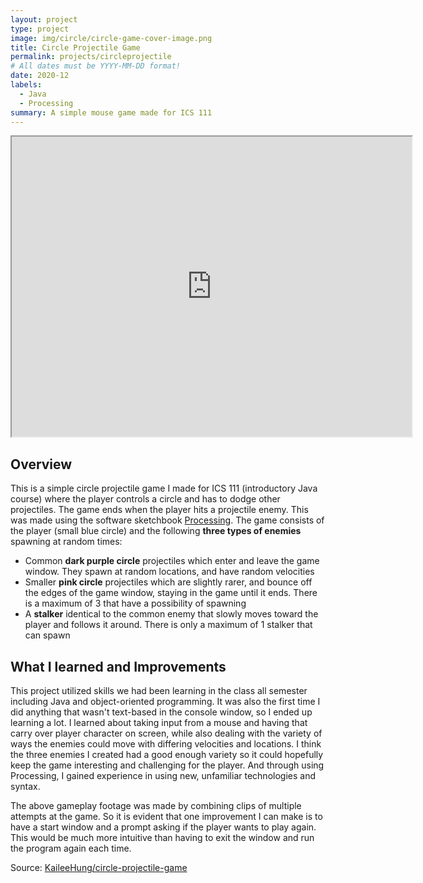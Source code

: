 ```yaml
---
layout: project
type: project
image: img/circle/circle-game-cover-image.png
title: Circle Projectile Game
permalink: projects/circleprojectile
# All dates must be YYYY-MM-DD format!
date: 2020-12
labels:
  - Java
  - Processing
summary: A simple mouse game made for ICS 111
---
```


<div>
    <iframe
        width="640"
        height="480"
        src="https://www.youtube.com/embed/6IGUEUj7Cbw"
        frameborder="1"
        allow="autoplay; encrypted-media"
        allowfullscreen
    >
    </iframe>
</div>

## Overview
This is a simple circle projectile game I made for ICS 111 (introductory Java course) where the player controls a circle and has to dodge other projectiles. The game ends when the player hits a projectile enemy. This was made using the software sketchbook [Processing](https://processing.org/). The game consists of the player (small blue circle) and the following **three types of enemies** spawning at random times:
 - Common **dark purple circle** projectiles which enter and leave the game window. They spawn at random locations, and have random velocities
 - Smaller **pink circle** projectiles which are slightly rarer, and bounce off the edges of the game window, staying in the game until it ends. There is a maximum of 3 that have a possibility of spawning
 - A **stalker** identical to the common enemy that slowly moves toward the player and follows it around. There is only a maximum of 1 stalker that can spawn

## What I learned and Improvements
This project utilized skills we had been learning in the class all semester including Java and object-oriented programming. It was also the first time I did anything that wasn't text-based in the console window, so I ended up learning a lot. I learned about taking input from a mouse and having that carry over player character on screen, while also dealing with the variety of ways the enemies could move with differing velocities and locations. I think the three enemies I created had a good enough variety so it could hopefully keep the game interesting and challenging for the player. And through using Processing, I gained experience in using new, unfamiliar technologies and syntax.

The above gameplay footage was made by combining clips of multiple attempts at the game. So it is evident that one improvement I can make is to have a start window and a prompt asking if the player wants to play again. This would be much more intuitive than having to exit the window and run the program again each time.

Source: <a href="https://github.com/KaileeHung/circle-projectile-game"><i class="large github icon "></i>KaileeHung/circle-projectile-game</a>

<br><br>


